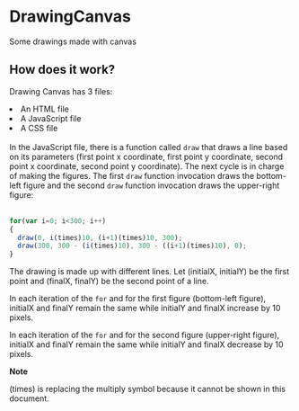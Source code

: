 # DrawingCanvas
Some drawings made with canvas

## How does it work?
Drawing Canvas has 3 files:
<li>An HTML file</li>
<li>A JavaScript file</li>
<li>A CSS file</li>
<br>
In the JavaScript file, there is a function called <code>draw</code> that draws a line based on its parameters 
(first point x coordinate, first point y coordinate, second point x coordinate, second point y coordinate). The next cycle 
is in charge of making the figures. The first <code>draw</code> function invocation draws the bottom-left figure and the second <code>draw</code> function invocation draws the upper-right figure:

<br>
<br>

```javascript
for(var i=0; i<300; i++)
{
  draw(0, i(times)10, (i+1)(times)10, 300);
  draw(300, 300 - (i(times)10), 300 - ((i+1)(times)10), 0);
}
```

The drawing is made up with different lines. Let (initialX, initialY) be the first point and (finalX, finalY)
be the second point of a line.
<br>

In each iteration of the <code>for</code> and for the first figure (bottom-left figure), initialX and finalY
remain the same while initialY and finalX increase by 10 pixels.
<br>

In each iteration of the <code>for</code> and for the second figure (upper-right figure), initialX and finalY
remain the same while initialY and finalX decrease by 10 pixels.

<b>Note</b>
<p>(times) is replacing the multiply symbol because it cannot be shown in this document.</p>
